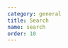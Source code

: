 ```yaml
---
category: general
title: Search
name: search
order: 10
---
```



<example name="dar-search-basic-example" />
